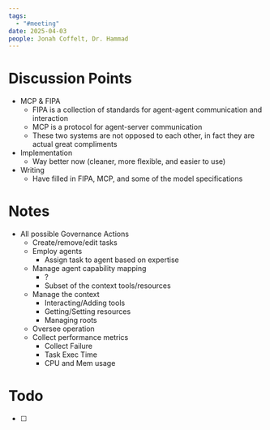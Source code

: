 ```yaml
---
tags:
  - "#meeting"
date: 2025-04-03
people: Jonah Coffelt, Dr. Hammad
---
```

# Discussion Points
- MCP & FIPA
	- FIPA is a collection of standards for agent-agent communication and interaction
	- MCP is a protocol for agent-server communication
	- These two systems are not opposed to each other, in fact they are actual great compliments
- Implementation
	- Way better now (cleaner, more flexible, and easier to use)
- Writing
	- Have filled in FIPA, MCP, and some of the model specifications

# Notes
- All possible Governance Actions
	- Create/remove/edit tasks
	- Employ agents
		- Assign task to agent based on expertise
	- Manage agent capability mapping
		- ?
		- Subset of the context tools/resources
	- Manage the context
		- Interacting/Adding tools
		- Getting/Setting resources
		- Managing roots
	- Oversee operation
	- Collect performance metrics
		- Collect Failure
		- Task Exec Time
		- CPU and Mem usage

# Todo
- [ ]     